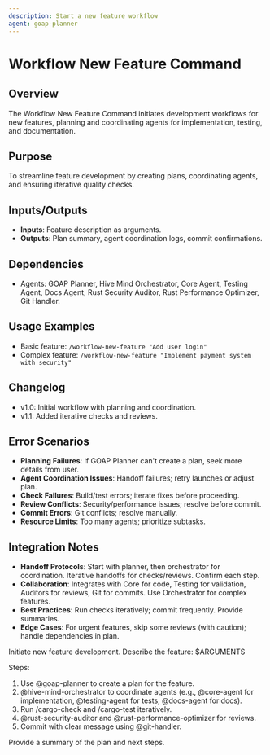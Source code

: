 ```yaml
---
description: Start a new feature workflow
agent: goap-planner
---
```


# Workflow New Feature Command

## Overview
The Workflow New Feature Command initiates development workflows for new features, planning and coordinating agents for implementation, testing, and documentation.

## Purpose
To streamline feature development by creating plans, coordinating agents, and ensuring iterative quality checks.

## Inputs/Outputs
- **Inputs**: Feature description as arguments.
- **Outputs**: Plan summary, agent coordination logs, commit confirmations.

## Dependencies
- Agents: GOAP Planner, Hive Mind Orchestrator, Core Agent, Testing Agent, Docs Agent, Rust Security Auditor, Rust Performance Optimizer, Git Handler.

## Usage Examples
- Basic feature: `/workflow-new-feature "Add user login"`
- Complex feature: `/workflow-new-feature "Implement payment system with security"`

## Changelog
- v1.0: Initial workflow with planning and coordination.
- v1.1: Added iterative checks and reviews.

## Error Scenarios
- **Planning Failures**: If GOAP Planner can't create a plan, seek more details from user.
- **Agent Coordination Issues**: Handoff failures; retry launches or adjust plan.
- **Check Failures**: Build/test errors; iterate fixes before proceeding.
- **Review Conflicts**: Security/performance issues; resolve before commit.
- **Commit Errors**: Git conflicts; resolve manually.
- **Resource Limits**: Too many agents; prioritize subtasks.

## Integration Notes
- **Handoff Protocols**: Start with planner, then orchestrator for coordination. Iterative handoffs for checks/reviews. Confirm each step.
- **Collaboration**: Integrates with Core for code, Testing for validation, Auditors for reviews, Git for commits. Use Orchestrator for complex features.
- **Best Practices**: Run checks iteratively; commit frequently. Provide summaries.
- **Edge Cases**: For urgent features, skip some reviews (with caution); handle dependencies in plan.

Initiate new feature development. Describe the feature: $ARGUMENTS

Steps:
1. Use @goap-planner to create a plan for the feature.
2. @hive-mind-orchestrator to coordinate agents (e.g., @core-agent for implementation, @testing-agent for tests, @docs-agent for docs).
3. Run /cargo-check and /cargo-test iteratively.
4. @rust-security-auditor and @rust-performance-optimizer for reviews.
5. Commit with clear message using @git-handler.

Provide a summary of the plan and next steps.